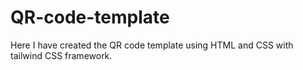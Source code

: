# QR-code-template
Here I have created the QR code template using HTML and CSS with tailwind CSS framework.
